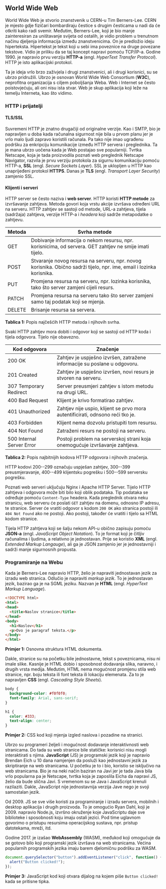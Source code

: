 ## World Wide Web

World Wide Web je stvorio znanstvenik u CERN-u Tim Berners-Lee. CERN je mjesto gdje fizičari bombardiraju čestice s drugim česticama u nadi da će otkriti kako radi svemir. Međutim, Berners-Lee, koji je bio manje zainteresiran za uništavanje svijeta od ostalih, je vidio problem u trenutnom načinu djeljenja informacija između znanstvenicima. On je predložio ideju hiperteksta. Hipertekst je tekst koji u sebi ima poveznice na druge povezane tekstove. Vidio je priliku da se taj koncept napravi pomoću TCP/IP-a. Godine 1990. je napravio prvu verziju **HTTP-a** (engl. *HyperText Transfer Protocol*). HTTP je isto aplikacijski protokol.

Ta je ideja vrlo brzo zaživjela i drugi znanstvenici, ali i drugi korisnici, su se ubrzo pridružili. Ubrzo je osnovan World Wide Web Consortium (**W3C**), neprofitna organizacija s ciljem poboljšanja Weba. Web i Internet se često poistovjećuju, ali oni nisu ista stvar. Web je skup aplikacija koji leže na temelju Interneta, kao što vidimo.

### HTTP i prijatelji

#### TLS/SSL

Suvremeni HTTP je znatno drugačiji od originalne verzije. Kao i SMTP, bio je napravljen u doba kada računalna sigurnost nije bila u prvom planu jer je vrlo malo ljudi zapravo koristili računala. Pa tako nije imao ugrađenu podršku za enkripciju komunikacije između HTTP servera i preglednika. Ta je mana ubrzo uočena kada je Web postajao sve popularniji. Tvrtka Netscape, koja je tada proizvodila poznati web preglednik Netscape Navigator, razvila je prvu verziju protokola za sigurnu komunikaciju pomoću HTTP-a, **SSL** (engl. *Secure Sockets Layer*). SSL je uklopljen u HTTP kao unaprijeđeni protokol **HTTPS**. Danas je **TLS** (engl. *Transport Layer Security*) zamjenio SSL.

#### Klijenti i serveri

HTTP server se često naziva i **web server**. HTTP koristi **HTTP metode** za izvršavanje zahtjeva. Metoda govori koja vrstu akcije izvršava određeni URL na serveru. HTTP zahtjev se sastoji od metode, URL-a zahtjeva, tijela (sadržaja) zahtjeva, verzije HTTP-a i *headera* koji sadrže metapodatke o zahtjevu.

| **Metoda** | **Svrha metode**                                                                                                                                           |
|-------------|-----------------------------------------------------------------------------------------------------------------------------------------------------|
| GET          |  Dobivanje informacija o nekom resursu, npr. korisnicima, od servera. GET zahtjev ne smije imati tijelo.                                             |
| POST         |  Stvaranje novog resursa na serveru, npr. novog korisnika. Obično sadrži tijelo, npr. ime, email i lozinka korisnika.                                |
| PUT          |  Promjena resursa na serveru, npr. lozinka korisnika, tako što server zamjeni cijeli resurs.                                                         |
| PATCH        |  Promjena resursa na serveru tako što server zamjeni samo taj podatak koji se mjenja.                                                                 |
| DELETE       | Brisanje resursa sa servera.                                                                                                                                    |

**Tablica 1:** Popis najčešćih HTTP metoda i njihovih svrha.

Svaki HTTP zahtjev mora dobiti i odgovor koji se sastoji od HTTP koda i tijela odgovora. Tijelo nije obavezno.

| **Kod odgovora**     | **Značenje**                                                                                                         |
|-----------------------|-------------------------------------------------------------------------------------------------------------------|
| 200 OK                    | Zahtjev je uspješno izvršen, zatražene informacije su poslane u odgovoru.                                     |
| 201 Created               | Zahtjev je uspješno izvršen, novi resurs je stvoren na serveru.                                               |
| 307 Temporary Redirect    | Server preusmjeri zahtjev s istom metodu na drugi URL.                                                                    |
| 400 Bad Request           | Klijent je krivo formatirao zahtjev.                                                                                      |
| 401 Unauthorized          | Zahtjev nije uspio, klijent se prvo mora autentificirati, odnsono reći tko je.                                |
| 403 Forbidden             | Klijent nema dozvolu pristupiti tom resursu.                                                                              |
| 404 Not Found             | Zatraženi resurs ne postoji na serveru.                                                                                   |
| 500 Internal Server Error | Postoji problem na serverskoj strani koja onemogućuje izvršavanje zahtjeva.                                   |

**Tablica 2:** Popis najbitnijih kodova HTTP odgovora i njihovih značenja.

HTTP kodovi 200--299 označuju uspješan zahtjev, 300--399 preusmjeravanje, 400--499 klijentsku pogrešku i 500--599 serversku pogrešku.

Poznati web serveri uključuju Nginx i Apache HTTP Server. Tijelo HTTP zahtjeva i odgovora može biti bilo koji oblik podataka. Tip podataka se određuje pomoću `Content-Type` headera. Kada preglednik otvara neku stranicu, web serveru će poslati `GET` zahtjev na domenu, odnosno IP adresu, te stranice. Server će vratiti odgovor s kodom `200 OK` ako stranica postoji ili `404 Not Found` ako ne postoji. Ako postoji, također će vratiti i tijelo sa HTML kodom stranice.

Tijela HTTP zahtjeva koji se šalju nekom API-u obično zapisuju pomoću **JSON-a** (engl. *JavaScript Object Notation*). To je format koji je čitljiv računalima i ljudima, a relativno je jednostavan. Prije se koristio **XML** (engl. *Extended Markup Langauge*), ali ga je JSON zamjenio jer je jednostavniji i sadrži manje sigurnosnih propusta.

### Programiranje na Webu

Kada je Berners-Lee napravio HTTP, želio je napraviti jednostavan jezik za izradu web stranica. Odlučio je napraviti *markup jezik*. To je jednostavan jezik, bazirao ga je na SGML jeziku. Nazvan je **HTML** (engl. *HyperText Markup Language*).

```html
<!DOCTYPE html>
<html>
<head>
  <title>Naslov stranice</title>
</head>
<body>
  <h1>Naslov</h1>
  <p>Ovo je paragraf teksta.</p>
</body>
</html>
```

**Primjer 1:** Osnovna struktura HTML dokumenta.

Dakle, stranice su na početku bile jednostavne, tekst s poveznicama, nisu ni imale slike. Kasnije je HTML dobio i sposobnost dodavanja slika, naravno, i drugih vrsta medija. Međutim, HTML nema mogućnost promjenu stila web stranice, npr. boju teksta ili font teksta ili lokaciju elemenata. Za to je napravljen **CSS** (engl. *Cascading Style Sheets*).

```css
body {
  background-color: #f0f0f0;
  font-family: Arial, sans-serif;
}

h1 {
  color: #333;
  text-align: center;
}
```

**Primjer 2:** CSS kod koji mjenja izgled naslova i pozadine na stranici.

Ubrzo su programeri željeli i mogućnost dodavanje interaktivnosti web stranicama. Do tada su web stranice bile statičke: korisnici nisu mogli interaktirati s njima. **JavaScript** (JS) je programski jezik koji je napravio Brendan Eich u 10 dana namjenjen da posluži kao jednostavni jezik za skriptiranje na web stranicama. U početku je to i bio, koristio se isključivo na web stranicama. Bio je na neki način baziran na Javi jer je tada Java bila vrlo popularna pa je Netscape, tvrtka koja je zaposlila Eicha da napravi JS, želio da bude slična Javi. S vremenom su se Java i JavaScript krenuli razilaziti. Dakle, JavaScript nije jednostavnija verzija Jave nego je svoji samostalan jezik.

Od 2009. JS se sve više koristi za programiranje i izradu servera, mobilnih i desktop aplikacija i drugih proizvoda. To je omogućio Ryan Dahl, koji je 2009. napravio Node.js, izvršno okruženje koje JavaScriptu daje sve biblioteke i sposobnosti koju imaju ostali jezici. Pod time uglavnom govorimo o pristupu resursima operacijskog sustava, npr. pristup datotekama, mreži, itd.

Godine 2017. je izašao **WebAssembly** (WASM), međukod koji omogućuje da se gotovo bilo koji programski jezik izvršava na web stranicama. Većina popularnih programskih jezika imaju barem djelomičnu podršku za WASM.

```javascript
document.querySelector("button").addEventListener("click", function() {
  alert("Button clicked!");
});
```

**Primjer 3:** JavaScript kod koji otvara dijalog na kojem piše `Button clicked!` kada se pritisne tipka.
